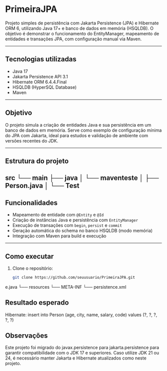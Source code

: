# PrimeiraJPA

Projeto simples de persistência com Jakarta Persistence (JPA) e Hibernate ORM 6, utilizando Java 17+ e banco de dados em memória (HSQLDB). O objetivo é demonstrar o funcionamento do EntityManager, mapeamento de entidades e transações JPA, com configuração manual via Maven.

---

## Tecnologias utilizadas

- Java 17
- Jakarta Persistence API 3.1
- Hibernate ORM 6.4.4.Final
- HSQLDB (HyperSQL Database)
- Maven

---

## Objetivo

O projeto simula a criação de entidades Java e sua persistência em um banco de dados em memória. Serve como exemplo de configuração mínima do JPA com Jakarta, ideal para estudos e validação de ambiente com versões recentes do JDK.

---

## Estrutura do projeto

src
└── main
├── java
│ └── maventeste
│ ├── Person.java
│ └── Test
---

## Funcionalidades

- Mapeamento de entidade com `@Entity` e `@Id`
- Criação de instâncias Java e persistência com `EntityManager`
- Execução de transações com `begin`, `persist` e `commit`
- Geração automática do schema no banco HSQLDB (modo memória)
- Integração com Maven para build e execução

---

## Como executar

1. Clone o repositório:
   ```bash
   git clone https://github.com/seuusuario/PrimeiraJPA.git
e.java
└── resources
└── META-INF
└── persistence.xml

## Resultado esperado

Hibernate: insert into Person (age, city, name, salary, code) values (?, ?, ?, ?, ?)

## Observações

Este projeto foi migrado do javax.persistence para jakarta.persistence para garantir compatibilidade com o JDK 17 e superiores. Caso utilize JDK 21 ou 24, é necessário manter Jakarta e Hibernate atualizados como neste projeto.

